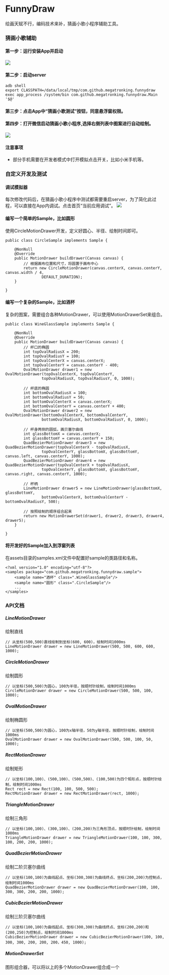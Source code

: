 # FunnyDraw
绘画天赋不行，编码技术来补，猜画小歌小程序辅助工具。

### 猜画小歌辅助
#### 第一步：运行安装App并启动
![](https://github.com/MegatronKing/FunnyDraw/blob/master/screenshot/a.png)
#### 第二步：启动server
```
adb shell
export CLASSPATH=/data/local/tmp/com.github.megatronking.funnydraw
exec app_process /system/bin com.github.megatronking.funnydraw.Main '$@'
```
#### 第三步：点击App中“猜画小歌测试”按钮，同意悬浮窗权限。

#### 第四步：打开微信启动猜画小歌小程序,选择右侧列表中图案进行自动绘制。
![](https://github.com/MegatronKing/FunnyDraw/blob/master/screenshot/b.png)

#### 注意事项
- 部分手机需要在开发者模式中打开模拟点击开关，比如小米手机等。


### 自定义开发及测试

#### 调试模拟器
每次修改代码后，在猜画小歌小程序中测试都需要重启server，为了简化此过程，可以直接在App内调试。点击首页“当前应用调试”。
![](https://github.com/MegatronKing/FunnyDraw/blob/master/screenshot/c.png)

#### 编写一个简单的Sample，比如圆形
使用CircleMotionDrawer开发，定义好圆心、半径、绘制时间即可。
```
public class CircleSample implements Sample {

    @NonNull
    @Override
    public MotionDrawer buildDrawer(Canvas canvas) {
        // 根据画布位置和尺寸，将圆置于画布中心
        return new CircleMotionDrawer(canvas.centerX, canvas.centerY, canvas.width / 4,
                DEFAULT_DURATION);
    }

}
```

#### 编写一个复杂的Sample，比如酒杯
复杂的图案，需要组合各种MotionDrawer，可以使用MotionDrawerSet来组合。
```
public class WineGlassSample implements Sample {

    @NonNull
    @Override
    public MotionDrawer buildDrawer(Canvas canvas) {
        // 杯口的椭圆
        int topOvalRadiusX = 200;
        int topOvalRadiusY = 100;
        int topOvalCenterX = canvas.centerX;
        int topOvalCenterY = canvas.centerY - 400;
        OvalMotionDrawer drawer1 = new OvalMotionDrawer(topOvalCenterX, topOvalCenterY,
                topOvalRadiusX, topOvalRadiusY, 0, 1000);

        // 杯底的椭圆
        int bottomOvalRadiusX = 100;
        int bottomOvalRadiusY = 50;
        int bottomOvalCenterX = canvas.centerX;
        int bottomOvalCenterY = canvas.centerY + 400;
        OvalMotionDrawer drawer2 = new OvalMotionDrawer(bottomOvalCenterX, bottomOvalCenterY,
                bottomOvalRadiusX, bottomOvalRadiusY, 0, 1000);

        // 杯身两侧的圆弧，画贝塞尔曲线
        int glassBottomX = canvas.centerX;
        int glassBottomY = canvas.centerY + 150;
        QuadBezierMotionDrawer drawer3 = new QuadBezierMotionDrawer(topOvalCenterX - topOvalRadiusX,
                topOvalCenterY, glassBottomX, glassBottomY, canvas.left, canvas.centerY, 1000);
        QuadBezierMotionDrawer drawer4 = new QuadBezierMotionDrawer(topOvalCenterX + topOvalRadiusX,
                topOvalCenterY, glassBottomX, glassBottomY, canvas.right, canvas.centerY, 1000);

        // 杯柄
        LineMotionDrawer drawer5 = new LineMotionDrawer(glassBottomX, glassBottomY,
                bottomOvalCenterX, bottomOvalCenterY - bottomOvalRadiusY, 500);

        // 按照绘制的顺序组合起来
        return new MotionDrawerSet(drawer1, drawer2, drawer3, drawer4, drawer5);
    }

}

```

#### 将开发好的Sample加入到浮窗列表
在assets目录的samples.xml文件中配置好sample的类路径和名称。
```
<?xml version="1.0" encoding="utf-8"?>
<samples package="com.github.megatronking.funnydraw.sample">
    <sample name="酒杯" class=".WineGlassSample"/>
    <sample name="圆形" class=".CircleSample"/>
    ...
</samples>
```

### API文档

##### LineMotionDrawer 
绘制直线
```
// 从坐标(500,500)直线绘制到坐标(600, 600)，绘制时间1000ms
LineMotionDrawer drawer = new LineMotionDrawer(500, 500, 600, 600, 1000);
```

##### CircleMotionDrawer 
绘制圆形
```
// 以坐标(500,500)为圆心，100为半径，按顺时针绘制，绘制时间1000ms
CircleMotionDrawer drawer = new CircleMotionDrawer(500, 500, 100, 1000);
```

##### OvalMotionDrawer 
绘制椭圆形
```
// 以坐标(500,500)为圆心，100为x轴半径，50为y轴半径，按顺时针绘制，绘制时间1000ms
OvalMotionDrawer drawer = new OvalMotionDrawer(500, 500, 100, 50, 1000);
```

##### RectMotionDrawer 
绘制矩形
```
// 以坐标(100,100)、(500,100)、(500,500)、(100,500)为四个矩形点，按顺时针绘制，绘制时间1000ms
Rect rect = new Rect(100, 100, 500, 500);
RectMotionDrawer drawer = new RectMotionDrawer(rect, 1000);
```

##### TriangleMotionDrawer 
绘制三角形
```
// 以坐标(100,100)、(300,100)、(200,200)为三角形顶点，按顺时针绘制，绘制时间1000ms
TriangleMotionDrawer drawer = new TriangleMotionDrawer(100, 100, 300, 100, 200, 200, 1000);
```

##### QuadBezierMotionDrawer 
绘制二阶贝塞尔曲线
```
// 以坐标(100,100)为曲线起点、坐标(300,300)为曲线终点、坐标(200,200)为控制点，绘制时间1000ms
QuadBezierMotionDrawer drawer = new QuadBezierMotionDrawer(100, 100, 300, 300, 200, 200, 1000);
```

##### CubicBezierMotionDrawer 
绘制三阶贝塞尔曲线
```
// 以坐标(100,100)为曲线起点、坐标(300,300)为曲线终点、坐标(200,200)和(200,250)为控制点，绘制时间1000ms
CubicBezierMotionDrawer drawer = new CubicBezierMotionDrawer(100, 100, 300, 300, 200, 200, 200，450, 1000);
```

##### MotionDrawerSet 
图形组合器，可以将以上的多个MotionDrawer组合成一个
